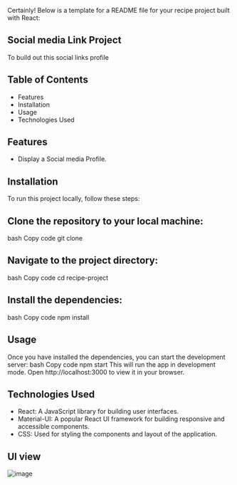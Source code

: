 
Certainly! Below is a template for a README file for your recipe project built with React:

## Social media Link Project
 To build out this social links profile 

## Table of Contents

- Features
- Installation
- Usage
- Technologies Used


## Features

- Display a Social media Profile.

## Installation
To run this project locally, follow these steps:

## Clone the repository to your local machine:
bash
Copy code
git clone <repository-url>

## Navigate to the project directory:
bash
Copy code
cd recipe-project

## Install the dependencies:
bash
Copy code
npm install


## Usage
Once you have installed the dependencies, you can start the development server:
bash
Copy code
npm start
This will run the app in development mode. Open http://localhost:3000 to view it in your browser.

## Technologies Used

- React: A JavaScript library for building user interfaces.
- Material-UI: A popular React UI framework for building responsive and accessible components.
- CSS: Used for styling the components and layout of the application.

## UI view 
![image](https://github.com/sarankumarPrakash/frontend_mentor/assets/65000913/af794112-fe1a-418d-abd0-5a3917c8fade)


